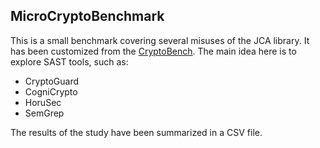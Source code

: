 ## MicroCryptoBenchmark

This is a small benchmark covering several misuses of the JCA library.
It has been customized from the [CryptoBench](https://github.com/CryptoAPI-Bench/CryptoAPI-Bench).
The main idea here is to explore SAST tools, such as:

   * CryptoGuard
   * CogniCrypto
   * HoruSec
   * SemGrep

The results of the study have been summarized in a CSV file.